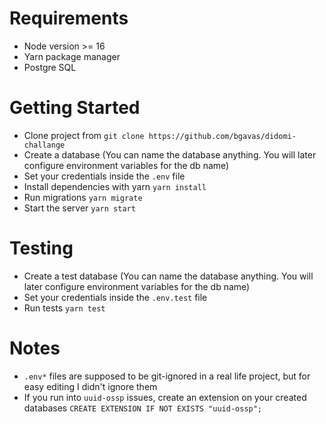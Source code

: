 # Requirements
- Node version >= 16
- Yarn package manager
- Postgre SQL

# Getting Started
- Clone project from `git clone https://github.com/bgavas/didomi-challange`
- Create a database (You can name the database anything. You will later configure environment variables for the db name)
- Set your credentials inside the `.env` file 
- Install dependencies with yarn `yarn install`
- Run migrations `yarn migrate`
- Start the server `yarn start`

# Testing
- Create a test database (You can name the database anything. You will later configure environment variables for the db name)
- Set your credentials inside the `.env.test` file
- Run tests `yarn test`

# Notes
- `.env*` files are supposed to be git-ignored in a real life project, but for easy editing I didn't ignore them
- If you run into `uuid-ossp` issues, create an extension on your created databases `CREATE EXTENSION IF NOT EXISTS "uuid-ossp";`
